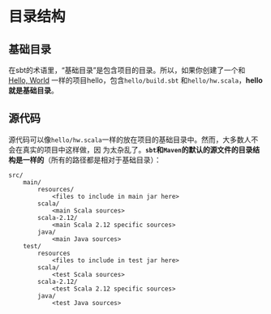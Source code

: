 目录结构
===================================================================================
## 基础目录
在sbt的术语里，“基础目录”是包含项目的目录。所以，如果你创建了一个和
[Hello, World](https://www.scala-sbt.org/1.x/docs/zh-cn/Hello.html) 一样的项目hello，包含`hello/build.sbt` 
和`hello/hw.scala`，**hello就是基础目录**。

## 源代码
源代码可以像`hello/hw.scala`一样的放在项目的基础目录中。然而，大多数人不会在真实的项目中这样做，因
为太杂乱了。**`sbt`和`Maven`的默认的源文件的目录结构是一样的**（所有的路径都是相对于基础目录）：
```
src/
    main/
        resources/
            <files to include in main jar here>
        scala/
            <main Scala sources>
        scala-2.12/
            <main Scala 2.12 specific sources>
        java/
            <main Java sources>
    test/
        resources
            <files to include in test jar here>
        scala/
            <test Scala sources>
        scala-2.12/
            <test Scala 2.12 specific sources>
        java/
            <test Java sources>
```